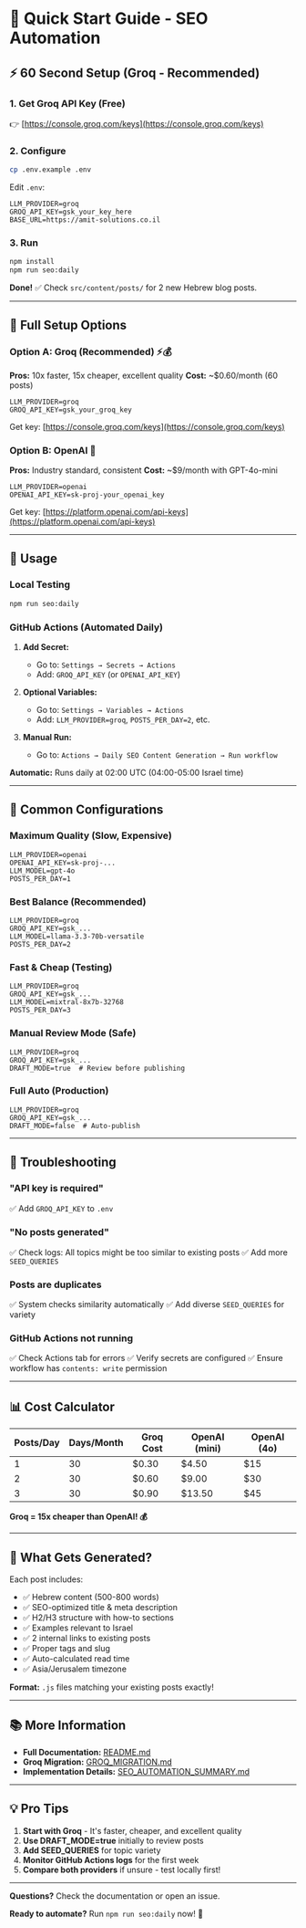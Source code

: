 # 🚀 Quick Start Guide - SEO Automation

## ⚡ 60 Second Setup (Groq - Recommended)

### 1. Get Groq API Key (Free)
👉 [https://console.groq.com/keys](https://console.groq.com/keys)

### 2. Configure
```bash
cp .env.example .env
```

Edit `.env`:
```env
LLM_PROVIDER=groq
GROQ_API_KEY=gsk_your_key_here
BASE_URL=https://amit-solutions.co.il
```

### 3. Run
```bash
npm install
npm run seo:daily
```

**Done!** ✅ Check `src/content/posts/` for 2 new Hebrew blog posts.

---

## 📖 Full Setup Options

### Option A: Groq (Recommended) ⚡💰
**Pros:** 10x faster, 15x cheaper, excellent quality
**Cost:** ~$0.60/month (60 posts)

```env
LLM_PROVIDER=groq
GROQ_API_KEY=gsk_your_groq_key
```

Get key: [https://console.groq.com/keys](https://console.groq.com/keys)

### Option B: OpenAI 🤖
**Pros:** Industry standard, consistent
**Cost:** ~$9/month with GPT-4o-mini

```env
LLM_PROVIDER=openai
OPENAI_API_KEY=sk-proj-your_openai_key
```

Get key: [https://platform.openai.com/api-keys](https://platform.openai.com/api-keys)

---

## 🎯 Usage

### Local Testing
```bash
npm run seo:daily
```

### GitHub Actions (Automated Daily)

1. **Add Secret:**
   - Go to: `Settings → Secrets → Actions`
   - Add: `GROQ_API_KEY` (or `OPENAI_API_KEY`)

2. **Optional Variables:**
   - Go to: `Settings → Variables → Actions`
   - Add: `LLM_PROVIDER=groq`, `POSTS_PER_DAY=2`, etc.

3. **Manual Run:**
   - Go to: `Actions → Daily SEO Content Generation → Run workflow`

**Automatic:** Runs daily at 02:00 UTC (04:00-05:00 Israel time)

---

## 🔧 Common Configurations

### Maximum Quality (Slow, Expensive)
```env
LLM_PROVIDER=openai
OPENAI_API_KEY=sk-proj-...
LLM_MODEL=gpt-4o
POSTS_PER_DAY=1
```

### Best Balance (Recommended)
```env
LLM_PROVIDER=groq
GROQ_API_KEY=gsk_...
LLM_MODEL=llama-3.3-70b-versatile
POSTS_PER_DAY=2
```

### Fast & Cheap (Testing)
```env
LLM_PROVIDER=groq
GROQ_API_KEY=gsk_...
LLM_MODEL=mixtral-8x7b-32768
POSTS_PER_DAY=3
```

### Manual Review Mode (Safe)
```env
LLM_PROVIDER=groq
GROQ_API_KEY=gsk_...
DRAFT_MODE=true  # Review before publishing
```

### Full Auto (Production)
```env
LLM_PROVIDER=groq
GROQ_API_KEY=gsk_...
DRAFT_MODE=false  # Auto-publish
```

---

## 🐛 Troubleshooting

### "API key is required"
✅ Add `GROQ_API_KEY` to `.env`

### "No posts generated"
✅ Check logs: All topics might be too similar to existing posts
✅ Add more `SEED_QUERIES`

### Posts are duplicates
✅ System checks similarity automatically
✅ Add diverse `SEED_QUERIES` for variety

### GitHub Actions not running
✅ Check Actions tab for errors
✅ Verify secrets are configured
✅ Ensure workflow has `contents: write` permission

---

## 📊 Cost Calculator

| Posts/Day | Days/Month | Groq Cost | OpenAI (mini) | OpenAI (4o) |
|-----------|-----------|-----------|---------------|-------------|
| 1 | 30 | $0.30 | $4.50 | $15 |
| 2 | 30 | $0.60 | $9.00 | $30 |
| 3 | 30 | $0.90 | $13.50 | $45 |

**Groq = 15x cheaper than OpenAI! 💰**

---

## 🎉 What Gets Generated?

Each post includes:
- ✅ Hebrew content (500-800 words)
- ✅ SEO-optimized title & meta description
- ✅ H2/H3 structure with how-to sections
- ✅ Examples relevant to Israel
- ✅ 2 internal links to existing posts
- ✅ Proper tags and slug
- ✅ Auto-calculated read time
- ✅ Asia/Jerusalem timezone

**Format:** `.js` files matching your existing posts exactly!

---

## 📚 More Information

- **Full Documentation:** [README.md](README.md#daily-seo-automation)
- **Groq Migration:** [GROQ_MIGRATION.md](GROQ_MIGRATION.md)
- **Implementation Details:** [SEO_AUTOMATION_SUMMARY.md](SEO_AUTOMATION_SUMMARY.md)

---

## 💡 Pro Tips

1. **Start with Groq** - It's faster, cheaper, and excellent quality
2. **Use DRAFT_MODE=true** initially to review posts
3. **Add SEED_QUERIES** for topic variety
4. **Monitor GitHub Actions logs** for the first week
5. **Compare both providers** if unsure - test locally first!

---

**Questions?** Check the documentation or open an issue.

**Ready to automate?** Run `npm run seo:daily` now! 🚀
